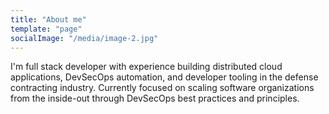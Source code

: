 ```yaml
---
title: "About me"
template: "page"
socialImage: "/media/image-2.jpg"
---
```


I'm full stack developer with experience building distributed cloud applications, DevSecOps automation, and developer tooling in the defense contracting industry. Currently focused on scaling software organizations from the inside-out through DevSecOps best practices and principles.